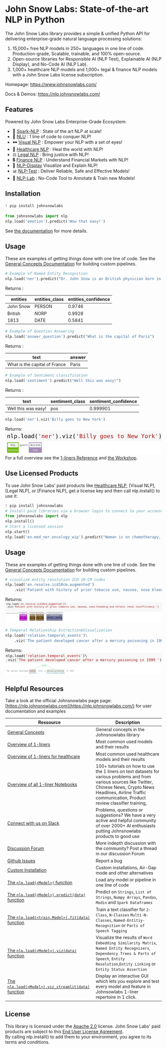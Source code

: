 # John Snow Labs: State-of-the-art NLP in Python

The John Snow Labs library provides a simple & unified Python API for delivering enterprise-grade natural language processing solutions:
1. 15,000+ free NLP models in 250+ languages in one line of code. Production-grade, Scalable, trainable, and 100% open-source.
2. Open-source libraries for Responsible AI (NLP Test), Explainable AI (NLP Display), and No-Code AI (NLP Lab).
3. 1,000+ healthcare NLP models and 1,000+ legal & finance NLP models with a John Snow Labs license subscription.

Homepage: https://www.johnsnowlabs.com/

Docs & Demos: https://nlp.johnsnowlabs.com/


## Features

Powered by John Snow Labs Enterprise-Grade Ecosystem:

- 🚀 [Spark-NLP](https://www.johnsnowlabs.com/spark-nlp/) :  State of the art NLP at scale!
- 🤖 [NLU](https://github.com/JohnSnowLabs/nlu) : 1 line of code to conquer NLP!
- 🕶 [Visual NLP](https://www.johnsnowlabs.com/visual-nlp/) : Empower your NLP with a set of eyes!
- 💊 [Healthcare NLP](https://www.johnsnowlabs.com/healthcare-nlp/) :  Heal the world with NLP!
- ⚖ [Legal NLP](https://www.johnsnowlabs.com/legal-nlp/) : Bring justice with NLP!
- 💲 [Finance NLP](https://www.johnsnowlabs.com/finance-nlp/) : Understand Financial Markets with NLP!
- 🎨 [NLP-Display](https://github.com/JohnSnowLabs/spark-nlp-display)  Visualize and Explain NLP!
- 📊 [NLP-Test](https://github.com/JohnSnowLabs/nlptest) : Deliver Reliable, Safe and Effective Models!
- 🔬 [NLP-Lab](https://www.johnsnowlabs.com/nlp-lab/) : No-Code Tool to Annotate & Train new Models!

## Installation

```python
! pip install johnsnowlabs

from johnsnowlabs import nlp
nlp.load('emotion').predict('Wow that easy!')

```

See [the documentation](https://nlp.johnsnowlabs.com/docs/en/install) for more details.



## Usage

These are examples of getting things done with one line of code.
See the [General Concepts Documentation](https://nlp.johnsnowlabs.com/docs/en/concepts) for building custom pipelines.

```python
# Example of Named Entity Recognition
nlp.load('ner').predict("Dr. John Snow is an British physician born in 1813")
```

Returns :

| entities  | entities_class | entities_confidence | 
|-----------|----------------|:--------------------|
| John Snow | PERSON         | 0.9746              | 
| British   | NORP           | 0.9928              | 
| 1813      | DATE           | 0.5841              | 

```python
# Example of Question Answering 
nlp.load('answer_question').predict("What is the capital of Paris")
```

Returns :

| text                          | answer | 
|-------------------------------|--------|
| What is the capital of France | Paris  | 

```python
# Example of Sentiment classification
nlp.load('sentiment').predict("Well this was easy!")
```

Returns :

| text                | sentiment_class | sentiment_confidence | 
|---------------------|-----------------|:---------------------|
| Well this was easy! | pos             | 0.999901             | 


```python
nlp.load('ner').viz('Billy goes to New York')
```
Returns:    
![ner_viz_opensource](docs/assets/images/readme/ner_viz_opensource.png)
For a full overview see the [1-liners Reference](https://nlp.johnsnowlabs.com/docs/en/examples) and [the Workshop](https://github.com/JohnSnowLabs/spark-nlp-workshop).


## Use Licensed Products

To use John Snow Labs' paid products like [Healthcare NLP](https://www.johnsnowlabs.com/healthcare-nlp), [Visual NLP], [Legal NLP], or [Finance NLP], get a license key and then call nlp.install() to use it:



```python
! pip install johnsnowlabs
# Install paid libraries via a browser login to connect to your account
from johnsnowlabs import nlp
nlp.install()
# Start a licensed session
nlp.start()
nlp.load('en.med_ner.oncology_wip').predict("Woman is on chemotherapy, carboplatin 300 mg/m2.")
```

## Usage 

These are examples of getting things done with one line of code.
See the [General Concepts Documentation](https://nlp.johnsnowlabs.com/docs/en/concepts) for building custom pipelines.


```python
# visualize entity resolution ICD-10-CM codes 
nlp.load('en.resolve.icd10cm.augmented')
    .viz('Patient with history of prior tobacco use, nausea, nose bleeding and chronic renal insufficiency.')
```
Returns:        
![ner_viz_opensource](docs/assets/images/readme/ner_viz_oncology.png)



```python
# Temporal Relationship Extraction&Visualization
nlp.load('relation.temporal_events')\
    .viz('The patient developed cancer after a mercury poisoning in 1999 ')
```
Returns:
![relationv_viz](docs/assets/images/readme/relationv_viz.png)

## Helpful Resources
Take a look at the official Johnsnowlabs page page: [https://nlp.johnsnowlabs.com](https://nlp.johnsnowlabs.com/)  for user documentation and examples


| Ressource                                                                                                            |                                Description|
|----------------------------------------------------------------------------------------------------------------------|-------------------------------------------|
| [General Concepts](https://nlu.johnsnowlabs.com/docs/en/concepts)                                                    | General concepts in the Johnsnowlabs library
| [Overview of 1-liners](https://nlu.johnsnowlabs.com/docs/en/examples)                                                | Most common used models and their results
| [Overview of 1-liners for healthcare](https://nlu.johnsnowlabs.com/docs/en/examples_hc)                              | Most common used healthcare models and their results 
| [Overview of all 1-liner Notebooks](https://nlu.johnsnowlabs.com/docs/en/notebooks)                                  | 100+ tutorials on how to use the 1 liners on text datasets for various problems and from various sources like Twitter, Chinese News, Crypto News Headlines, Airline Traffic communication, Product review classifier training,
| [Connect with us on Slack](https://join.slack.com/t/spark-nlp/shared_invite/zt-lutct9gm-kuUazcyFKhuGY3_0AMkxqA)      | Problems, questions or suggestions? We have a  very active and helpful community of over 2000+ AI enthusiasts putting Johnsnowlabs products to good use
| [Discussion Forum](https://github.com/JohnSnowLabs/spark-nlp/discussions)                                            | More indepth discussion with the community? Post a thread in our discussion Forum
| [Github Issues](https://github.com/JohnSnowLabs/nlu/issues)                                                          | Report a bug
| [Custom Installation](https://nlu.johnsnowlabs.com/docs/en/install_advanced)                                         | Custom installations, Air-Gap mode and other alternatives   
| [The `nlp.load(<Model>)` function](https://nlu.johnsnowlabs.com/docs/en/load_api)                                    | Load any model or pipeline in one line of code
| [The `nlp.load(<Model>).predict(data)`  function](https://nlu.johnsnowlabs.com/docs/en/predict_api)                  | Predict on  `Strings`, `List of Strings`, `Numpy Arrays`, `Pandas`, `Modin` and  `Spark Dataframes`
| [The `nlp.load(<train.Model>).fit(data)`  function](https://nlu.johnsnowlabs.com/docs/en/training)                   | Train a text classifier for  `2-Class`, `N-Classes` `Multi-N-Classes`, `Named-Entitiy-Recognition` or `Parts of Speech Tagging`
| [The `nlp.load(<Model>).viz(data)`  function](https://nlu.johnsnowlabs.com/docs/en/viz_examples)                     | Visualize the results of `Word Embedding Similarity Matrix`, `Named Entity Recognizers`, `Dependency Trees & Parts of Speech`, `Entity Resolution`,`Entity Linking` or `Entity Status Assertion` 
| [The `nlp.load(<Model>).viz_streamlit(data)`  function](https://nlu.johnsnowlabs.com/docs/en/streamlit_viz_examples) | Display an interactive GUI which lets you explore and test every model and feature in Johnsowlabs 1-liner repertoire in 1 click.


## License
This library is licensed under the [Apache 2.0](https://github.com/JohnSnowLabs/johnsnowlabs/blob/main/LICENSE) license.
John Snow Labs' paid products are subject to this [End User License Agreement](https://www.johnsnowlabs.com/health-nlp-spark-ocr-libraries-eula/).        
By calling nlp.install() to add them to your environment, you agree to its terms and conditions.


